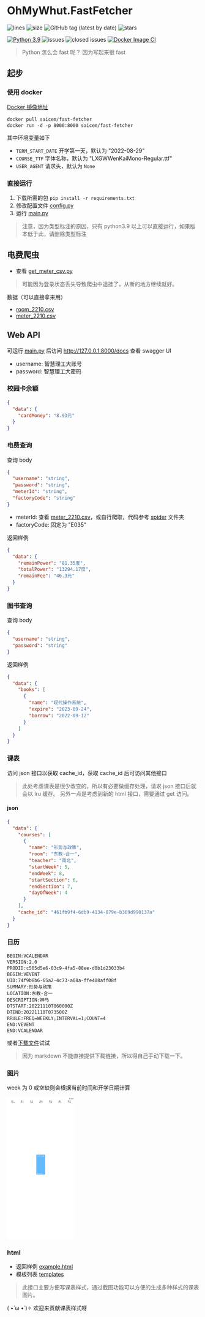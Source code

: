 # OhMyWhut.FastFetcher

![lines](https://img.shields.io/tokei/lines/github/saicem/OhMyWhut.FastFetcher)
![size](https://img.shields.io/github/repo-size/saicem/OhMyWhut.FastFetcher)
![GitHub tag (latest by date)](https://img.shields.io/github/v/tag/saicem/OhMyWhut.FastFetcher)
![stars](https://img.shields.io/github/stars/saicem/OhMyWhut.FastFetcher?style=social)

[![Python 3.9](https://img.shields.io/badge/python-3.9-blue.svg)](https://www.python.org/downloads/)
![issues](https://img.shields.io/github/issues/saicem/OhMyWhut.FastFetcher)
![closed issues](https://img.shields.io/github/issues-closed/saicem/OhMyWhut.FastFetcher)
[![Docker Image CI](https://github.com/saicem/OhMyWhut.FastFetcher/actions/workflows/docker-image.yml/badge.svg)](https://github.com/saicem/OhMyWhut.FastFetcher/actions/workflows/docker-image.yml)

> Python 怎么会 fast 呢？ 因为写起来很 fast

## 起步

### 使用 docker

[Docker 镜像地址](https://hub.docker.com/repository/docker/saicem/fast-fetcher)

```shell
docker pull saicem/fast-fetcher
docker run -d -p 8000:8000 saicem/fast-fetcher
```

其中环境变量如下

- `TERM_START_DATE` 开学第一天，默认为 "2022-08-29"
- `COURSE_TTF` 字体名称，默认为 "LXGWWenKaiMono-Regular.ttf"
- `USER_AGENT` 请求头，默认为 `None`

### 直接运行

1. 下载所需的包 `pip install -r requirements.txt`
2. 修改配置文件 [config.py](src/config.py)
3. 运行 [main.py](src/main.py)

> 注意，因为类型标注的原因，只有 python3.9 以上可以直接运行，如果版本低于此，请删除类型标注

## 电费爬虫

- 查看 [get_meter_csv.py](src/spider/get_meter_csv.py)

> 可能因为登录状态丢失导致爬虫中途挂了，从断的地方继续就好。

数据（可以直接拿来用）

- [room_2210.csv](docs/room_2210.csv)
- [meter_2210.csv](docs/meter_2210.csv)

## Web API

可运行 [main.py](src/main.py) 后访问
http://127.0.0.1:8000/docs 查看 swagger UI

- username: 智慧理工大账号
- password: 智慧理工大密码

### 校园卡余额

```json
{
  "data": {
    "cardMoney": "8.93元"
  }
}
```

### 电费查询

查询 body

```json
{
  "username": "string",
  "password": "string",
  "meterId": "string",
  "factoryCode": "string"
}
```

- meterId: 查看 [meter_2210.csv](docs/meter_2210.csv)，或自行爬取，代码参考 [spider](src/spider) 文件夹
- factoryCode: 固定为 "E035"

返回样例

```json
{
  "data": {
    "remainPower": "81.35度",
    "totalPower": "13294.17度",
    "remainFee": "46.3元"
  }
}
```

### 图书查询

查询 body

```json
{
  "username": "string",
  "password": "string"
}
```

返回样例

```json
{
  "data": {
    "books": [
      {
        "name": "现代操作系统",
        "expire": "2023-09-24",
        "borrow": "2022-09-12"
      }
    ]
  }
}
```

### 课表

访问 json 接口以获取 cache_id，获取 cache_id 后可访问其他接口

> 此处考虑课表是很少改变的，所以有必要做缓存处理，请求 json 接口后就会以 lru 缓存。
> 另外一点是考虑到新的 html 接口，需要通过 get 访问。

#### json

```json
{
  "data": {
    "courses": [
      {
        "name": "形势与政策",
        "room": "东教-合一",
        "teacher": "南北",
        "startWeek": 5,
        "endWeek": 8,
        "startSection": 6,
        "endSection": 7,
        "dayOfWeek": 4
      }
    ],
    "cache_id": "461fb9f4-6db9-4134-879e-b369d990137a"
  }
}
```

### 日历

```text
BEGIN:VCALENDAR
VERSION:2.0
PRODID:c505d5e6-03c9-4fa5-88ee-d0b1d23033b4
BEGIN:VEVENT
UID:74f9b8b6-65a2-4c73-a08a-ffe408aff08f
SUMMARY:形势与政策
LOCATION:东教-合一
DESCRIPTION:神马
DTSTART:20221110T060000Z
DTEND:20221110T073500Z
RRULE:FREQ=WEEKLY;INTERVAL=1;COUNT=4
END:VEVENT
END:VCALENDAR
```

或者[下载文件](docs/courses.ics)试试

> 因为 markdown 不能直接提供下载链接，所以得自己手动下载一下。

### 图片

week 为 0 或空缺则会根据当前时间和开学日期计算

<img src="docs/course.png" width="35%" alt="课表示例图片">

### html

- 返回样例 [example.html](docs/example.html)
- 模板列表 [templates](data/templates)

> 此接口主要方便写课表样式，通过截图功能可以方便的生成多种样式的课表图片。

( •̀ ω •́ )✧ 欢迎来贡献课表样式呀 
